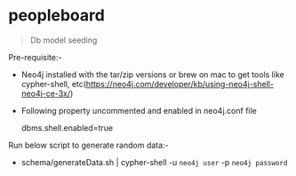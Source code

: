 # peopleboard

> Db model seeding

Pre-requisite:-
- Neo4j installed with the tar/zip versions or brew on mac to get tools like cypher-shell, etc(https://neo4j.com/developer/kb/using-neo4j-shell-neo4j-ce-3x/)

- Following property uncommented and enabled in neo4j.conf file
    
    dbms.shell.enabled=true

Run below script to generate random data:-
- schema/generateData.sh |  cypher-shell -u `neo4j user` -p `neo4j password`

